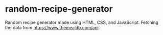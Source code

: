 # random-recipe-generator
Random recipe generator made using HTML, CSS, and JavaScript. Fetching the data from https://www.themealdb.com/api.
